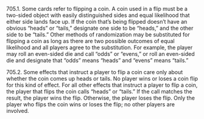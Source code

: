 705.1. Some cards refer to flipping a coin. A coin used in a flip must be a two-sided object with easily distinguished sides and equal likelihood that either side lands face up. If the coin that’s being flipped doesn’t have an obvious “heads” or “tails,” designate one side to be “heads,” and the other side to be “tails.” Other methods of randomization may be substituted for flipping a coin as long as there are two possible outcomes of equal likelihood and all players agree to the substitution. For example, the player may roll an even-sided die and call “odds” or “evens,” or roll an even-sided die and designate that “odds” means “heads” and “evens” means “tails.”

705.2. Some effects that instruct a player to flip a coin care only about whether the coin comes up heads or tails. No player wins or loses a coin flip for this kind of effect. For all other effects that instruct a player to flip a coin, the player that flips the coin calls “heads” or “tails.” If the call matches the result, the player wins the flip. Otherwise, the player loses the flip. Only the player who flips the coin wins or loses the flip; no other players are involved.